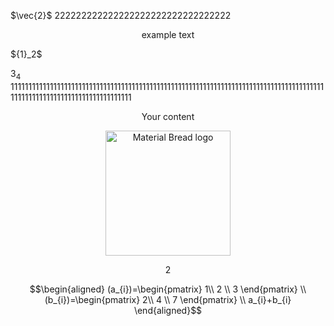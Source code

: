 $\vec{2}$ 
222222222222222222222222222222222
<p style="text-align:center"> example text </p>
${1}_2$ 

$3_{4}$ 
11111111111111111111111111111111111111111111111111111111111111111111111111111111111111111111111111111111111111111111111111

<p align="center"> Your content </p>

<p align="center">
    <img width="200" src="http://material-bread.org/logo-shadow.svg" alt="Material Bread logo">
</p>
<center> 2 </center>

$$\begin{aligned}
(a_{i})=\begin{pmatrix}
1\\
2 \\
3
\end{pmatrix}
\\
(b_{i})=\begin{pmatrix}
2\\
4 \\
7
\end{pmatrix}
\\
a_{i}+b_{i}
\end{aligned}$$
